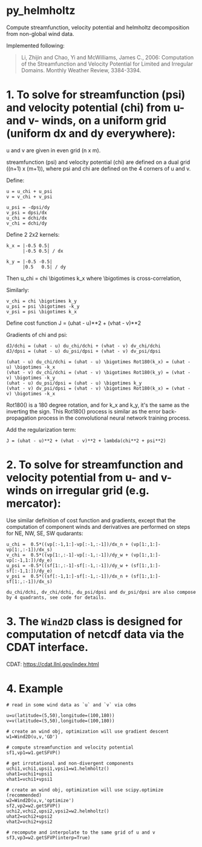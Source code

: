 # py_helmholtz

Compute streamfunction, velocity potential and helmholtz decomposition from
non-global wind data.

Implemented following:

> Li, Zhijin and Chao, Yi and McWilliams, James C., 2006: Computation of the
> Streamfunction and Velocity Potential for Limited and Irregular Domains.
> Monthly Weather Review, 3384-3394.

# 1. To solve for streamfunction (psi) and velocity potential (chi) from u- and v- winds, on a uniform grid (uniform dx and dy everywhere):

u and v are given in even grid (n x m).

streamfunction (psi) and velocity potential (chi) are defined on a dual
grid ((n+1) x (m+1)), where psi and chi are defined on the 4 corners
of u and v.

Define:

    u = u_chi + u_psi
    v = v_chi + v_psi

    u_psi = -dpsi/dy
    v_psi = dpsi/dx
    u_chi = dchi/dx
    v_chi = dchi/dy


Define 2 2x2 kernels:

    k_x = |-0.5 0.5|
          |-0.5 0.5| / dx

    k_y = |-0.5 -0.5|
          |0.5   0.5| / dy

Then u_chi = chi \bigotimes k_x
where \bigotimes is cross-correlation,

Similarly:

    v_chi = chi \bigotimes k_y
    u_psi = psi \bigotimes -k_y
    v_psi = psi \bigotimes k_x

Define cost function J = (uhat - u)**2 + (vhat - v)**2

Gradients of chi and psi:

    dJ/dchi = (uhat - u) du_chi/dchi + (vhat - v) dv_chi/dchi
    dJ/dpsi = (uhat - u) du_psi/dpsi + (vhat - v) dv_psi/dpsi

    (uhat - u) du_chi/dchi = (uhat - u) \bigotimes Rot180(k_x) = (uhat - u) \bigotimes -k_x
    (vhat - v) dv_chi/dchi = (vhat - v) \bigotimes Rot180(k_y) = (vhat - v) \bigotimes -k_y
    (uhat - u) du_psi/dpsi = (uhat - u) \bigotimes k_y
    (vhat - v) dv_psi/dpsi = (vhat - v) \bigotimes Rot180(k_x) = (vhat - v) \bigotimes -k_x

Rot180() is a 180 degree rotation, and for k_x and k_y, it's the same as the
inverting the sign. This Rot180() process is similar as the error back-propagation
process in the convolutional neural network training process.

Add the regularization term:

    J = (uhat - u)**2 + (vhat - v)**2 + lambda(chi**2 + psi**2)


# 2. To solve for streamfunction and velocity potential from u- and v- winds on irregular grid (e.g. mercator):

Use similar definition of cost function and gradients, except that the computation
of component winds and derivatives are performed on steps for NE, NW, SE, SW
qudarants:

    u_chi =  0.5*((vp[:-1,1:]-vp[:-1,:-1])/dx_n + (vp[1:,1:]-vp[1:,:-1])/dx_s)
    v_chi =  0.5*((vp[1:,:-1]-vp[:-1,:-1])/dy_w + (vp[1:,1:]-vp[:-1,1:])/dy_e)
    u_psi = -0.5*((sf[1:,:-1]-sf[:-1,:-1])/dy_w + (sf[1:,1:]-sf[:-1,1:])/dy_e)
    v_psi =  0.5*((sf[:-1,1:]-sf[:-1,:-1])/dx_n + (sf[1:,1:]-sf[1:,:-1])/dx_s)

    du_chi/dchi, dv_chi/dchi, du_psi/dpsi and dv_psi/dpsi are also compose
    by 4 quadrants, see code for details.


# 3. The `Wind2D` class is designed for computation of netcdf data via the CDAT interface.

CDAT: https://cdat.llnl.gov/index.html


# 4. Example

```
# read in some wind data as `u` and `v` via cdms

u=u(latitude=(5,50),longitude=(100,180))
v=v(latitude=(5,50),longitude=(100,180))

# create an wind obj, optimization will use gradient descent
w1=Wind2D(u,v,'GD')

# compute streamfunction and velocity potential
sf1,vp1=w1.getSFVP()

# get irrotational and non-divergent components
uchi1,vchi1,upsi1,vpsi1=w1.helmholtz()
uhat1=uchi1+upsi1
vhat1=vchi1+vpsi1

# create an wind obj, optimization will use scipy.optimize (recommended)
w2=Wind2D(u,v,'optimize')
sf2,vp2=w2.getSFVP()
uchi2,vchi2,upsi2,vpsi2=w2.helmholtz()
uhat2=uchi2+upsi2
vhat2=vchi2+vpsi2

# recompute and interpolate to the same grid of u and v
sf3,vp3=w2.getSFVP(interp=True)
```

